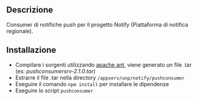 ## Descrizione

Consumer di notifiche push per il progetto Notify (Piattaforma di notifica regionale).

## Installazione

* Compilare i sorgenti utilizzando [apache ant](https://ant.apache.org/), viene generato un file .tar (es: _pushconsumersrv-2.1.0.tar_)
* Estrarre il file .tar nella directory `/appserv/unp/notify/pushconsumer`
* Eseguire il comando `npm install` per installare le dipendenze
* Eseguire lo script `pushconsumer`
